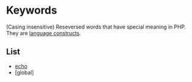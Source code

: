 # Keywords

(Casing insensitive) Reseversed words that have special meaning in PHP. They are [language constructs](../language-constructs/README.md).

## List

- [echo](../language-constructs/echo.md)
- [global]
